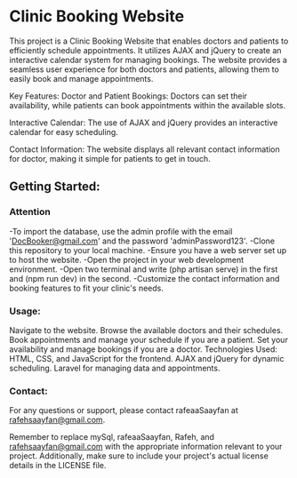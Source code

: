 # Clinic Booking Website

This project is a Clinic Booking Website that enables doctors and patients to efficiently schedule appointments. It utilizes AJAX and jQuery to create an interactive calendar system for managing bookings. The website provides a seamless user experience for both doctors and patients, allowing them to easily book and manage appointments.

Key Features:
Doctor and Patient Bookings: Doctors can set their availability, while patients can book appointments within the available slots.

Interactive Calendar: The use of AJAX and jQuery provides an interactive calendar for easy scheduling.

Contact Information: The website displays all relevant contact information for doctor, making it simple for patients to get in touch.

## Getting Started:
### Attention
-To import the database, use the admin profile with the email 'DocBooker@gmail.com' and the password 'adminPassword123'.
-Clone this repository to your local machine.
-Ensure you have a web server set up to host the website.
-Open the project in your web development environment.
-Open two terminal and write (php artisan serve) in the first and (npm run dev) in the second.
-Customize the contact information and booking features to fit your clinic's needs.
### Usage:
Navigate to the website.
Browse the available doctors and their schedules.
Book appointments and manage your schedule if you are a patient.
Set your availability and manage bookings if you are a doctor.
Technologies Used:
HTML, CSS, and JavaScript for the frontend.
AJAX and jQuery for dynamic scheduling.
Laravel for managing data and appointments.

### Contact:
For any questions or support, please contact rafeaaSaayfan at rafehsaayfan@gmail.com.

Remember to replace mySql, rafeaaSaayfan, Rafeh, and rafehsaayfan@gmail.com with the appropriate information relevant to your project. Additionally, make sure to include your project's actual license details in the LICENSE file.

